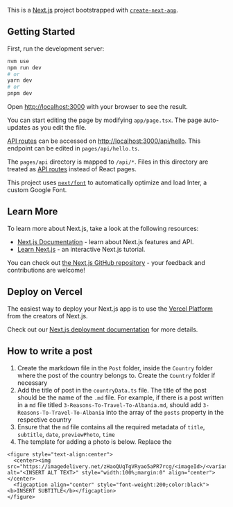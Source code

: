 This is a [Next.js](https://nextjs.org/) project bootstrapped with [`create-next-app`](https://github.com/vercel/next.js/tree/canary/packages/create-next-app).

## Getting Started

First, run the development server:

```bash
nvm use
npm run dev
# or
yarn dev
# or
pnpm dev
```

Open [http://localhost:3000](http://localhost:3000) with your browser to see the result.

You can start editing the page by modifying `app/page.tsx`. The page auto-updates as you edit the file.

[API routes](https://nextjs.org/docs/api-routes/introduction) can be accessed on [http://localhost:3000/api/hello](http://localhost:3000/api/hello). This endpoint can be edited in `pages/api/hello.ts`.

The `pages/api` directory is mapped to `/api/*`. Files in this directory are treated as [API routes](https://nextjs.org/docs/api-routes/introduction) instead of React pages.

This project uses [`next/font`](https://nextjs.org/docs/basic-features/font-optimization) to automatically optimize and load Inter, a custom Google Font.

## Learn More

To learn more about Next.js, take a look at the following resources:

- [Next.js Documentation](https://nextjs.org/docs) - learn about Next.js features and API.
- [Learn Next.js](https://nextjs.org/learn) - an interactive Next.js tutorial.

You can check out [the Next.js GitHub repository](https://github.com/vercel/next.js/) - your feedback and contributions are welcome!

## Deploy on Vercel

The easiest way to deploy your Next.js app is to use the [Vercel Platform](https://vercel.com/new?utm_medium=default-template&filter=next.js&utm_source=create-next-app&utm_campaign=create-next-app-readme) from the creators of Next.js.

Check out our [Next.js deployment documentation](https://nextjs.org/docs/deployment) for more details.

## How to write a post

1. Create the markdown file in the `Post` folder, inside the `Country` folder where the post of the country belongs to. Create the `Country` folder if necessary
2. Add the title of post in the `countryData.ts` file. The title of the post should be the name of the `.md` file. For example, if there is a post written in a `md` file titled `3-Reasons-To-Travel-To-Albania.md`, should add `3-Reasons-To-Travel-To-Albania` into the array of the `posts` property in the respective country
3. Ensure that the `md` file contains all the required metadata of `title`, `subtitle`, `date`, `previewPhoto`, `time`
4. The template for adding a photo is below. Replace the

```
<figure style="text-align:center">
  <center><img src="https://imagedelivery.net/zHaoQUqTgVRyao5aPR7rcg/<imageId>/<variant>" alt="<INSERT ALT TEXT>" style="width:100%;margin:0" align="center"></center>
  <figcaption align="center" style="font-weight:200;color:black"><b>INSERT SUBTITLE</b></figcaption>
</figure>
```
